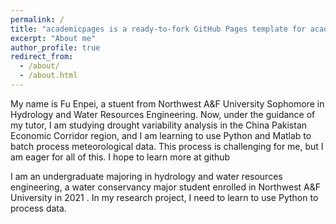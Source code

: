 ```yaml
---
permalink: /
title: "academicpages is a ready-to-fork GitHub Pages template for academic personal websites"
excerpt: "About me"
author_profile: true
redirect_from: 
  - /about/
  - /about.html
---
```

My name is Fu Enpei, a stuent from Northwest A&F University Sophomore in Hydrology and Water Resources Engineering. Now, under the guidance of my tutor, I am studying drought variability analysis in the China Pakistan Economic Corridor region, and I am learning to use Python and Matlab to batch process meteorological data. This process is challenging for me, but I am eager for all of this. I hope to learn more at github

I am an undergraduate majoring in hydrology and water resources engineering, a water conservancy major student enrolled in Northwest A&F University in 2021 . In my research project, I need to learn to use Python to process data.
